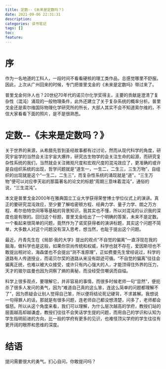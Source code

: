 ```yaml
---
title: 定数--《未来是定数吗？》
date: 2021-09-06 22:31:31
description: 
categories: 读书笔记
tags: [] 
toc: 
feature: 
---
```


# 序
作为一名地道的工科人，一段时间不看看硬核的理工类作品，总感觉哪里不舒服。因此，上次从广州回来的时候，专门把普里戈金的《未来是定数吗》带过来了。

普里戈金何许人也？20世纪70年代的诺贝尔化学奖得主，主要的贡献是澄清了复杂性（混沌）涌现的一般物理条件，此外还建立了关于复杂系统的概率分析。普里戈金还是索尔维国际物理化学研究所的所长，大部人其实不会不知道索尔维的，不信大家看看下面的照片，是不是很熟悉。

<!-- more -->

# 定数--《未来是定数吗？》

关于世界的来源，从希腊先哲到圣经故事都有过讨论，然而从现代科学的角度，研究宇宙学的当然会关注宇宙大爆炸，研究古生物学的会关注生命的起源，而研究复杂性系统的我们，当然就会关注微观尺度和宏观尺度的混沌效应了，更准确的或许是自组织系统的出现，哲学问题就是“道生一，一生二，二生三，三生万物”，自组织的出现就是这个“一生二，二生三”，而复杂性系统的涌现就是“道”，“三生万物”便可以对应李天岩的那篇著名的论文的标题“周期三意味着混沌”，通俗的说，“三生混沌”。

本文是普里戈金2000年在雅典国立工业大学获得荣誉博士学位仪式上的演讲。真正的要研究混沌效应，至少要了解哈密顿方程、经典力学、量子力学、朗之万方程、希尔伯特空间等等基础的背景知识，我其实也不懂，所以对混沌的认识我的深度也是有限的。回归这个标题，普里戈金给出了一个明确的答案，未来不是定数。一个看起来很简单的问题，竟然作为了诺奖获得者的演讲标题，其实这个问题不简单，大多数人对这个问题没有深入思考，想当然，也耻于提出这个问题。

最近，丹青先生在《局部·我的大学》提出的观点“不自觉的偏离”一直浮现在我的脑海，做科学也是这般，如果你崇尚传统和权威，科学也就不存在，爱因斯坦也不敢提出相对论，海森堡也不会提出“测不准原理”，正如费曼先生曾经说过，科学的道路有人传道授业，而诺贝尔奖的道路从来没有踪迹可循。“不自觉的偏离”往往会偏离正统，也难以被大众接受，或许只有内心强大的人，才能顶得住外界的压力，天才的玻尔兹曼也因为洞察了熵的奥秘，而没经受住嘲讽而自缢。

科学上很多观点，要理解它，并非容易的事情，而很多时候老师一句“显然”，便扼杀了很多人发问的勇气，因为“难道自己真的这么笨，连这么简单的问题都理解不了”，因为质疑会让别人觉得自己笨，所以便将结论死记硬背，不求甚解。我想说一句得罪人的话，那就是有很多问题，连老师自己都没想清楚，问多了，老师都会愠怒。所以从这个角度来看，我们可以理解，为什么层次越高的学府，教授们站的层面越高却越谦虚，教授们往往不会笑话学生提的问题，而用自己的学识和认知为学生指明前进的方向，比一般的学府有更多的见识，也难怪顶尖学府的学生往往有更开阔的眼界和思维的深度。

# 结语

提问需要很大的勇气。扪心自问，你敢提问吗？